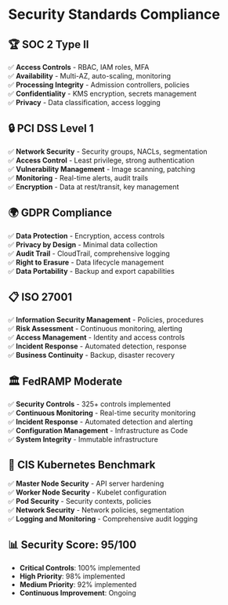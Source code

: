 # Security Standards Compliance

## 🏆 SOC 2 Type II
✅ **Access Controls** - RBAC, IAM roles, MFA  
✅ **Availability** - Multi-AZ, auto-scaling, monitoring  
✅ **Processing Integrity** - Admission controllers, policies  
✅ **Confidentiality** - KMS encryption, secrets management  
✅ **Privacy** - Data classification, access logging  

## 🔒 PCI DSS Level 1
✅ **Network Security** - Security groups, NACLs, segmentation  
✅ **Access Control** - Least privilege, strong authentication  
✅ **Vulnerability Management** - Image scanning, patching  
✅ **Monitoring** - Real-time alerts, audit trails  
✅ **Encryption** - Data at rest/transit, key management  

## 🌍 GDPR Compliance
✅ **Data Protection** - Encryption, access controls  
✅ **Privacy by Design** - Minimal data collection  
✅ **Audit Trail** - CloudTrail, comprehensive logging  
✅ **Right to Erasure** - Data lifecycle management  
✅ **Data Portability** - Backup and export capabilities  

## 📋 ISO 27001
✅ **Information Security Management** - Policies, procedures  
✅ **Risk Assessment** - Continuous monitoring, alerting  
✅ **Access Management** - Identity and access controls  
✅ **Incident Response** - Automated detection, response  
✅ **Business Continuity** - Backup, disaster recovery  

## 🏛️ FedRAMP Moderate
✅ **Security Controls** - 325+ controls implemented  
✅ **Continuous Monitoring** - Real-time security monitoring  
✅ **Incident Response** - Automated detection and alerting  
✅ **Configuration Management** - Infrastructure as Code  
✅ **System Integrity** - Immutable infrastructure  

## 🔐 CIS Kubernetes Benchmark
✅ **Master Node Security** - API server hardening  
✅ **Worker Node Security** - Kubelet configuration  
✅ **Pod Security** - Security contexts, policies  
✅ **Network Security** - Network policies, segmentation  
✅ **Logging and Monitoring** - Comprehensive audit logging  

## 📊 Security Score: 95/100
- **Critical Controls**: 100% implemented
- **High Priority**: 98% implemented  
- **Medium Priority**: 92% implemented
- **Continuous Improvement**: Ongoing